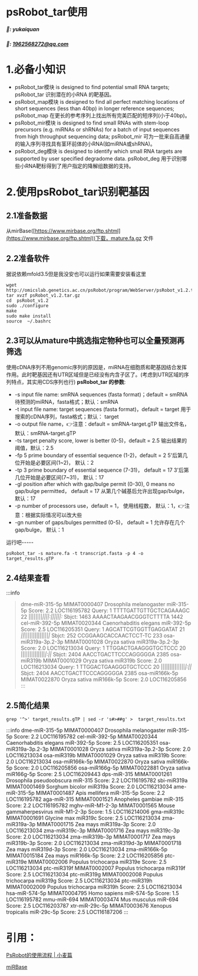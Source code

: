 # psRobot_tar使用

##### 🙈: yukaiquan

##### 📧: 1962568272@qq.com

# 1.必备小知识

- psRobot_tar模块 is designed to find potential small RNA targets;
psRobot_tar 识别潜在的小RNA 的靶基因。
- psRobot_map模块 is designed to find all perfect matching locations of short sequences (less than 40bp) in longer reference sequences;
psRobot_map 在更长的参考序列上找出所有完美匹配的短序列(小于40bp)。
- psRobot_mir模块 is designed to find small RNAs with stem-loop precursors (e.g. miRNAs or shRNAs) for a batch of input sequences from high throughput sequencing data;
psRobot_mir 可为一批来自高通量的输入序列寻找具有茎环前体的小RNA(如miRNA或shRNA)。
- psRobot_deg模块 is designed to identify which small RNA targets are supported by user specified degradome data.
psRobot_deg 用于识别哪些小RNA靶标得到了用户指定的降解组数据的支持。

# 2.使用psRobot_tar识别靶基因

## 2.1准备数据
从mirBase([https://www.mirbase.org/ftp.shtml](https://www.mirbase.org/ftp.shtml))下载，mature.fa.gz 文件
## 2.2准备软件
据说依赖mfold3.5但是我没安也可以运行如果需要安装看这里

```shell
wget http://omicslab.genetics.ac.cn/psRobot/program/WebServer/psRobot_v1.2.tar.gz
tar xvzf psRobot_v1.2.tar.gz
cd  psRobot_v1.2
sudo ./configure
make
sudo make install
source  ~/.bashrc 
```
## 2.3可以从mature中挑选指定物种也可以全量预测再筛选
使用cDNA序列不用genomic序列的原因是，miRNA在细胞质和靶基因结合发挥作用。此时靶基因还有UTR区域但是已经没有内含子区了。(考虑到UTR区域的序列特点，其实用CDS序列也行)
**psRobot_tar 的参数**:

- -s input file name: smRNA sequences (fasta format)；default = smRNA
待预测的miRNA，fasta格式；默认：smRNA
- -t input file name: target sequences (fasta format)，default = target
用于搜索的cDNA序列，fasta格式；默认： target
- -o output file name，👉注意：default = smRNA-target.gTP
输出文件名，默认：smRNA-target.gTP
- -ts target penalty score, lower is better (0-5)，default = 2.5
输出结果的阈值，默认：2.5
- -fp 5 prime boundary of essential sequence (1-2)，default = 2
5'后第几位开始是必要区间(1~2)， 默认：2
- -tp 3 prime boundary of essential sequence (7-31)， default = 17
3'后第几位开始是必要区间(7~31)， 默认：17
- -gl position after which with gap/bulge permit (0-30), 0 means no gap/bulge permitted， default = 17
从第几个碱基后允许出现gap/bulge， 默认：17
- -p number of processors use，default = 1，
使用线程数， 默认：1，👉注意：根据实际情况可以改大些
- -gn number of gaps/bulges permitted (0-5)， default = 1
允许存在几个gap/bulge， 默认：1

运行吧-----
```shell
psRobot_tar -s mature.fa -t transcript.fasta -p 4 -o target_results.gTP
```
## 2.4结果查看
:::info
>dme-miR-315-5p MIMAT0000407 Drosophila melanogaster miR-315-5p Score: 2.2      LOC116195782
Query:          1 TTTTGATTGTTGCTCAGAAAGC 22
                  ||||||||*||||:||||||:*
Sbjct:       1463 AAAACTAAGAACGGGTCTTTTA 1442
>cel-miR-392-5p MIMAT0020344 Caenorhabditis elegans miR-392-5p  Score: 2.5      LOC116205351
Query:          1 AGCATTCGTGGTTGAGGATAT 21
                  *||*||||||||||||||*|*
Sbjct:        252 CCGGAAGCACCAACTCCT-TC 233
>osa-miR319a-3p.2-3p MIMAT0001028 Oryza sativa miR319a-3p.2-3p  Score: 2.0      LOC116213034
Query:          1 TTGGACTGAAGGGTGCTCCC 20
                  ||||||||||||||*|:||*
Sbjct:       2404 AACCTGACTTCCCAGGGGGA 2385
>osa-miR319b MIMAT0001029 Oryza sativa miR319b  Score: 2.0      LOC116213034
Query:          1 TTGGACTGAAGGGTGCTCCC 20
                  ||||||||||||||*|:||*
Sbjct:       2404 AACCTGACTTCCCAGGGGGA 2385
>osa-miR166k-5p MIMAT0022870 Oryza sativa miR166k-5p    Score: 2.0      LOC116205856
:::
## 2.5简化结果
```shell
grep '^>' target_results.gTP | sed -r 's#>##g' >  target_results.txt
```
:::info
dme-miR-315-5p MIMAT0000407 Drosophila melanogaster miR-315-5p  Score: 2.2      LOC116195782
cel-miR-392-5p MIMAT0020344 Caenorhabditis elegans miR-392-5p   Score: 2.5      LOC116205351
osa-miR319a-3p.2-3p MIMAT0001028 Oryza sativa miR319a-3p.2-3p   Score: 2.0      LOC116213034
osa-miR319b MIMAT0001029 Oryza sativa miR319b   Score: 2.0      LOC116213034
osa-miR166k-5p MIMAT0022870 Oryza sativa miR166k-5p     Score: 2.0      LOC116205856
osa-miR166g-5p MIMAT0022881 Oryza sativa miR166g-5p     Score: 2.5      LOC116209443
dps-miR-315 MIMAT0001261 Drosophila pseudoobscura miR-315       Score: 2.2      LOC116195782
sbi-miR319a MIMAT0001469 Sorghum bicolor miR319a        Score: 2.0      LOC116213034
ame-miR-315-5p MIMAT0001487 Apis mellifera miR-315-5p   Score: 2.2      LOC116195782
aga-miR-315 MIMAT0001521 Anopheles gambiae miR-315      Score: 2.2      LOC116195782
mghv-miR-M1-2-3p MIMAT0001565 Mouse gammaherpesvirus miR-M1-2-3p        Score: 1.5      LOC116214006
gma-miR319c MIMAT0001691 Glycine max miR319c    Score: 2.5      LOC116213034
zma-miR319a-3p MIMAT0001715 Zea mays miR319a-3p Score: 2.0      LOC116213034
zma-miR319c-3p MIMAT0001716 Zea mays miR319c-3p Score: 2.0      LOC116213034
zma-miR319b-3p MIMAT0001717 Zea mays miR319b-3p Score: 2.0      LOC116213034
zma-miR319d-3p MIMAT0001718 Zea mays miR319d-3p Score: 2.0      LOC116213034
zma-miR166k-5p MIMAT0015184 Zea mays miR166k-5p Score: 2.2      LOC116205856
ptc-miR319e MIMAT0002006 Populus trichocarpa miR319e    Score: 2.5      LOC116213034
ptc-miR319f MIMAT0002007 Populus trichocarpa miR319f    Score: 2.5      LOC116213034
ptc-miR319g MIMAT0002008 Populus trichocarpa miR319g    Score: 2.5      LOC116213034
ptc-miR319h MIMAT0002009 Populus trichocarpa miR319h    Score: 2.5      LOC116213034
hsa-miR-574-5p MIMAT0004795 Homo sapiens miR-574-5p     Score: 1.5      LOC116195782
mmu-miR-694 MIMAT0003474 Mus musculus miR-694   Score: 2.5      LOC116203787
xtr-miR-29c-5p MIMAT0003676 Xenopus tropicalis miR-29c-5p       Score: 2.5      LOC116187206
:::

# 引用：

[PsRobot的使用流程 | 小麦篇](https://www.jianshu.com/p/735a89879f39)

[miRBase](https://www.mirbase.org/search.shtml)
